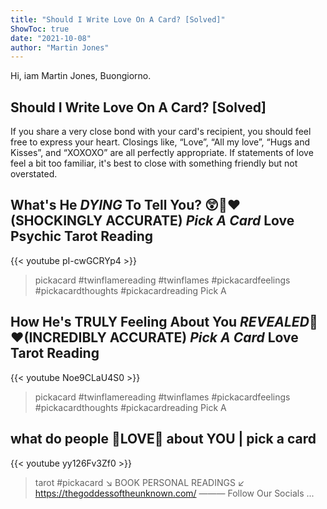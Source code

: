 ```yaml
---
title: "Should I Write Love On A Card? [Solved]"
ShowToc: true 
date: "2021-10-08"
author: "Martin Jones" 
---
```


Hi, iam Martin Jones, Buongiorno.
## Should I Write Love On A Card? [Solved]
If you share a very close bond with your card's recipient, you should feel free to express your heart. Closings like, “Love”, “All my love”, “Hugs and Kisses”, and “XOXOXO” are all perfectly appropriate. If statements of love feel a bit too familiar, it's best to close with something friendly but not overstated.

## What's He *DYING* To Tell You? 😲🥵❤️(SHOCKINGLY ACCURATE) *Pick A Card* Love Psychic Tarot Reading
{{< youtube pI-cwGCRYp4 >}}
>pickacard #twinflamereading #twinflames #pickacardfeelings #pickacardthoughts #pickacardreading Pick A 

## How He's TRULY Feeling About You *REVEALED*💑❤️(INCREDIBLY ACCURATE) *Pick A Card* Love Tarot Reading
{{< youtube Noe9CLaU4S0 >}}
>pickacard #twinflamereading #twinflames #pickacardfeelings #pickacardthoughts #pickacardreading Pick A 

## what do people 💌LOVE💋 about YOU | pick a card
{{< youtube yy126Fv3Zf0 >}}
>tarot #pickacard ↘️ BOOK PERSONAL READINGS ↙️ https://thegoddessoftheunknown.com/ ——— Follow Our Socials ...

